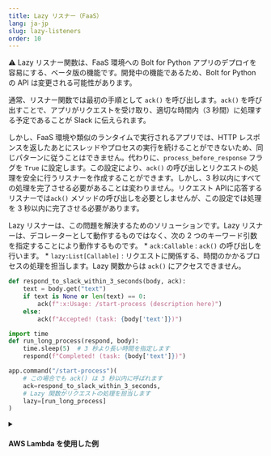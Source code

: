 ```yaml
---
title: Lazy リスナー（FaaS）
lang: ja-jp
slug: lazy-listeners
order: 10
---
```


<div class="section-content">
⚠️ Lazy リスナー関数は、FaaS 環境への Bolt for Python アプリのデプロイを容易にする、ベータ版の機能です。開発中の機能であるため、Bolt for Python の API は変更される可能性があります。

通常、リスナー関数では最初の手順として `ack()` を呼び出します。`ack()` を呼び出すことで、アプリがリクエストを受け取り、適切な時間内（3 秒間）に処理する予定であることが Slack に伝えられます。

しかし、FaaS 環境や類似のランタイムで実行されるアプリでは、HTTP レスポンスを返したあとにスレッドやプロセスの実行を続けることができないため、同じパターンに従うことはできません。代わりに、`process_before_response` フラグを `True` に設定します。この設定により、`ack()` の呼び出しとリクエストの処理を安全に行うリスナーを作成することができます。しかし、3 秒以内にすべての処理を完了させる必要があることは変わりません。リクエスト APIに応答するリスナーでは`ack()` メソッドの呼び出しを必要としませんが、この設定では処理を 3 秒以内に完了させる必要があります。

Lazy リスナーは、この問題を解決するためのソリューションです。Lazy リスナーは、デコレーターとして動作するものではなく、次の 2 つのキーワード引数を指定することにより動作するものです。 * `ack:Callable` : `ack()` の呼び出しを行います。 * `lazy:List[Callable]` : リクエストに関係する、時間のかかるプロセスの処理を担当します。Lazy 関数からは `ack()` にアクセスできません。
</div>

```python
def respond_to_slack_within_3_seconds(body, ack):
    text = body.get("text")
    if text is None or len(text) == 0:
        ack(f":x:Usage: /start-process (description here)")
    else:
        ack(f"Accepted! (task: {body['text']})")

import time
def run_long_process(respond, body):
    time.sleep(5)  # 3 秒より長い時間を指定します
    respond(f"Completed! (task: {body['text']})")

app.command("/start-process")(
    # この場合でも ack() は 3 秒以内に呼ばれます
    ack=respond_to_slack_within_3_seconds,
    # Lazy 関数がリクエストの処理を担当します
    lazy=[run_long_process]
)
```

<details class="secondary-wrapper">
<summary class="section-head" markdown="0">
<h4 class="section-head">AWS Lambda を使用した例</h4>
</summary>

<div class="secondary-content" markdown="0">
このサンプルは、[AWS Lambda](https://aws.amazon.com/lambda/) にコードをデプロイします。[`examples` フォルダ](https://github.com/slackapi/bolt-python/tree/main/examples/aws_lambda)にはほかにもサンプルが用意されています。

```bash
pip install slack_bolt
# ソースコードを main.py として保存します
# config.yaml を設定してハンドラーを `handler: main.handler` で参照できるようにします

# https://pypi.org/project/python-lambda/
pip install python-lambda

# config.yml を適切に設定します
# lazy リスナーの実行には lambda:InvokeFunction と lambda:GetFunction が必要です
export SLACK_SIGNING_SECRET=***
export SLACK_BOT_TOKEN=xoxb-***
echo 'slack_bolt' > requirements.txt
lambda deploy --config-file config.yaml --requirements requirements.txt
```
</div>

```python
from slack_bolt import App
from slack_bolt.adapter.aws_lambda import SlackRequestHandler

# FaaS で実行するときは process_before_response を True にする必要があります
app = App(process_before_response=True)

def respond_to_slack_within_3_seconds(body, ack):
    text = body.get("text")
    if text is None or len(text) == 0:
        ack(":x: Usage: /start-process (description here)")
    else:
        ack(f"Accepted! (task: {body['text']})")

import time
def run_long_process(respond, body):
    time.sleep(5)  # 3 秒より長い時間を指定します
    respond(f"Completed! (task: {body['text']})")

app.command("/start-process")(
    ack=respond_to_slack_within_3_seconds,  # `ack()` の呼び出しを担当します
    lazy=[run_long_process]  # `ack()` の呼び出しはできません。複数の関数を持たせることができます。
)

def handler(event, context):
    slack_handler = SlackRequestHandler(app=app)
    return slack_handler.handle(event, context)
```

このサンプルアプリを実行するには、以下の IAM 権限が必要になります。

```json
{
    "Version": "2012-10-17",
    "Statement": [
        {
            "Sid": "VisualEditor0",
            "Effect": "Allow",
            "Action": [
                "lambda:InvokeFunction",
                "lambda:GetFunction"
            ],
            "Resource": "*"
        }
    ]
}
```
</details>
